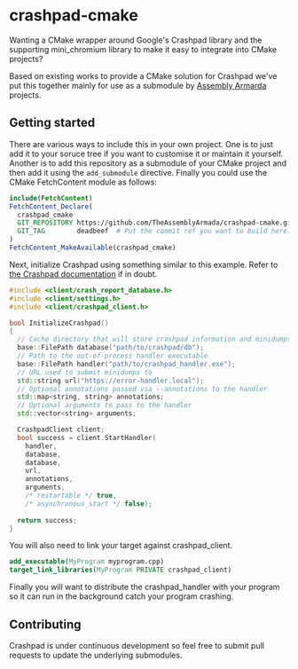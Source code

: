 # crashpad-cmake 
Wanting a CMake wrapper around Google's Crashpad library and the supporting mini_chromium library to make it easy to integrate into CMake projects?

Based on existing works to provide a CMake solution for Crashpad we've put this together mainly for use as a submodule by [Assembly Armarda](https://github.com/TheAssemblyArmada) projects.

## Getting started

There are various ways to include this in your own project. One is to just add it to your soruce tree if you want to customise it or maintain it yourself. Another is to add this repository as a submodule of your CMake project and then add it using the `add_submodule` directive. Finally you could use the CMake FetchContent module as follows:

```CMake
include(FetchContent)
FetchContent_Declare(
  crashpad_cmake
  GIT_REPOSITORY https://github.com/TheAssemblyArmada/crashpad-cmake.git
  GIT_TAG        deadbeef  # Put the commit ref you want to build here.
)
FetchContent_MakeAvailable(crashpad_cmake)
```

Next, initialize Crashpad using something similar to this example. Refer to [the Crashpad documentation](https://crashpad.chromium.org/doxygen/index.html) if in doubt.

```c++
#include <client/crash_report_database.h>
#include <client/settings.h>
#include <client/crashpad_client.h>

bool InitializeCrashpad()
{
  // Cache directory that will store crashpad information and minidumps
  base::FilePath database("path/to/crashpad/db");
  // Path to the out-of-process handler executable
  base::FilePath handler("path/to/crashpad_handler.exe");
  // URL used to submit minidumps to
  std::string url("https://error-handler.local");
  // Optional annotations passed via --annotations to the handler
  std::map<string, string> annotations;
  // Optional arguments to pass to the handler
  std::vector<string> arguments;

  CrashpadClient client;
  bool success = client.StartHandler(
    handler,
    database,
    database,
    url,
    annotations,
    arguments,
    /* restartable */ true,
    /* asynchronous_start */ false);
  
  return success;
}
```

You will also need to link your target against crashpad_client.

```CMake
add_executable(MyProgram myprogram.cpp)
target_link_libraries(MyProgram PRIVATE crashpad_client)
```

Finally you will want to distribute the crashpad_handler with your program so it can run in the background catch your program crashing.

## Contributing
Crashpad is under continuous development so feel free to submit pull requests to update the underlying submodules.
